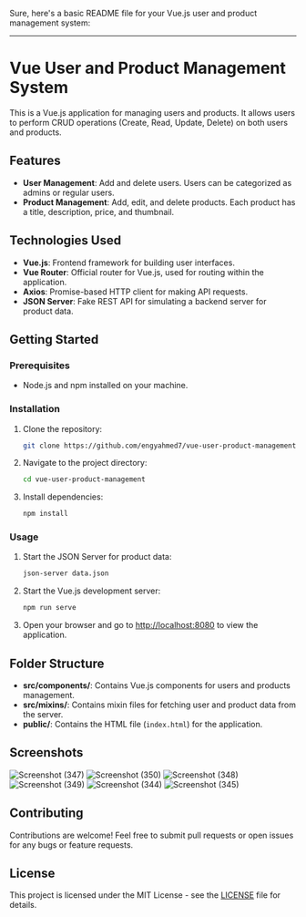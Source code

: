 Sure, here's a basic README file for your Vue.js user and product management system:

---

# Vue User and Product Management System

This is a Vue.js application for managing users and products. It allows users to perform CRUD operations (Create, Read, Update, Delete) on both users and products.

## Features

- **User Management**: Add and delete users. Users can be categorized as admins or regular users.
- **Product Management**: Add, edit, and delete products. Each product has a title, description, price, and thumbnail.

## Technologies Used

- **Vue.js**: Frontend framework for building user interfaces.
- **Vue Router**: Official router for Vue.js, used for routing within the application.
- **Axios**: Promise-based HTTP client for making API requests.
- **JSON Server**: Fake REST API for simulating a backend server for product data.

## Getting Started

### Prerequisites

- Node.js and npm installed on your machine.

### Installation

1. Clone the repository:

   ```bash
   git clone https://github.com/engyahmed7/vue-user-product-management.git
   ```

2. Navigate to the project directory:

   ```bash
   cd vue-user-product-management
   ```

3. Install dependencies:

   ```bash
   npm install
   ```

### Usage

1. Start the JSON Server for product data:

   ```bash
   json-server data.json
   ```

2. Start the Vue.js development server:

   ```bash
   npm run serve
   ```

3. Open your browser and go to [http://localhost:8080](http://localhost:8080) to view the application.

## Folder Structure

- **src/components/**: Contains Vue.js components for users and products management.
- **src/mixins/**: Contains mixin files for fetching user and product data from the server.
- **public/**: Contains the HTML file (`index.html`) for the application.

## Screenshots
![Screenshot (347)](https://github.com/engyahmed7/vue-user-product-management/assets/68815210/2a4e48c3-70ec-4567-842c-e4582b6ee5d8)
![Screenshot (350)](https://github.com/engyahmed7/vue-user-product-management/assets/68815210/4495aebf-24a2-496c-a1e1-a53b2905cd4d)
![Screenshot (348)](https://github.com/engyahmed7/vue-user-product-management/assets/68815210/316f3173-4fde-46a3-92c5-96e0a25ad929)
![Screenshot (349)](https://github.com/engyahmed7/vue-user-product-management/assets/68815210/1f5fbb35-971c-4fbf-a37a-c78e9368f6c3)
![Screenshot (344)](https://github.com/engyahmed7/vue-user-product-management/assets/68815210/00b8ee49-36ef-4f66-8245-ca44a3890373)
![Screenshot (345)](https://github.com/engyahmed7/vue-user-product-management/assets/68815210/679d13e3-1cce-4eaa-ad0b-7e3875426560)



## Contributing

Contributions are welcome! Feel free to submit pull requests or open issues for any bugs or feature requests.

## License

This project is licensed under the MIT License - see the [LICENSE](LICENSE) file for details.

